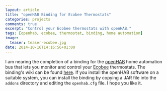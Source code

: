 ```yaml
---
layout: article
title: "openHAB Binding for Ecobee Thermostats"
categories: projects
comments: true
excerpt: "Control your Ecobee thermostats with openHAB."
tags: [openhab, ecobee, thermostat, binding, home automation]
image:
  teaser: teaser-ecobee.jpg
date: 2014-10-16T14:16:56+01:00
---
```


I am nearing the completion of a binding for the [openHAB][] home automation bus that lets you monitor and control your [Ecobee][] thermostats.  The binding's wiki can be found [here](https://github.com/openhab/openhab/wiki/Ecobee-Binding).  If you install the openHAB software on a suitable system, you can install the binding by copying a JAR file into the `addons` directory and editing the `openhab.cfg` file.  I hope you like it.

[Ecobee]: http://www.ecobee.com
[openHAB]: http://www.openhab.org
